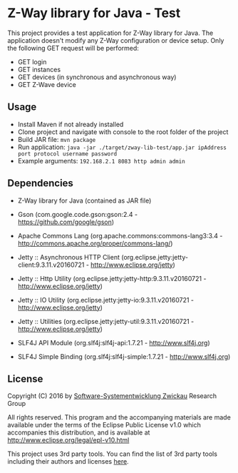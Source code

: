 # Z-Way library for Java - Test

This project provides a test application for Z-Way library for Java. The application doesn't modify any Z-Way configuration or device setup. Only the following GET request will be performed:

- GET login
- GET instances
- GET devices (in synchronous and asynchronous way)
- GET Z-Wave device

## Usage

- Install Maven if not already installed
- Clone project and navigate with console to the root folder of the project
- Build JAR file: `mvn package`
- Run application: `java -jar ./target/zway-lib-test/app.jar ipAddress port protocol username password`
- Example arguments: `192.168.2.1 8083 http admin admin` 

## Dependencies

- Z-Way library for Java (contained as JAR file)

- Gson (com.google.code.gson:gson:2.4 - https://github.com/google/gson)
- Apache Commons Lang (org.apache.commons:commons-lang3:3.4 - http://commons.apache.org/proper/commons-lang/)
- Jetty :: Asynchronous HTTP Client (org.eclipse.jetty:jetty-client:9.3.11.v20160721 - http://www.eclipse.org/jetty)
- Jetty :: Http Utility (org.eclipse.jetty:jetty-http:9.3.11.v20160721 - http://www.eclipse.org/jetty)
- Jetty :: IO Utility (org.eclipse.jetty:jetty-io:9.3.11.v20160721 - http://www.eclipse.org/jetty)
- Jetty :: Utilities (org.eclipse.jetty:jetty-util:9.3.11.v20160721 - http://www.eclipse.org/jetty)
- SLF4J API Module (org.slf4j:slf4j-api:1.7.21 - http://www.slf4j.org)
- SLF4J Simple Binding (org.slf4j:slf4j-simple:1.7.21 - http://www.slf4j.org)

## License

Copyright (C) 2016 by [Software-Systementwicklung Zwickau](http://www.software-systementwicklung.de/) Research Group

All rights reserved. This program and the accompanying materials
are made available under the terms of the Eclipse Public License v1.0
which accompanies this distribution, and is available at
http://www.eclipse.org/legal/epl-v10.html

This project uses 3rd party tools. You can find the list of 3rd party tools including their authors and licenses [here](LICENSE-3RD-PARTY.txt).